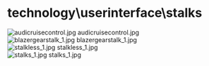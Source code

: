<h1>technology\userinterface\stalks</h1>
<div class="container text-center">
<div class="row">
<div class="col col-lg-2 col-6">
<img src="https://media.evkx.net/multimedia/technology/userinterface/stalks/audicruisecontrol_xst.jpg" class="img-thumbnail" alt="audicruisecontrol.jpg">
audicruisecontrol.jpg
</div>
<div class="col col-lg-2 col-6">
<img src="https://media.evkx.net/multimedia/technology/userinterface/stalks/blazergearstalk_1_xst.jpg" class="img-thumbnail" alt="blazergearstalk_1.jpg">
blazergearstalk_1.jpg
</div>
<div class="col col-lg-2 col-6">
<img src="https://media.evkx.net/multimedia/technology/userinterface/stalks/stalkless_1_xst.jpg" class="img-thumbnail" alt="stalkless_1.jpg">
stalkless_1.jpg
</div>
<div class="col col-lg-2 col-6">
<img src="https://media.evkx.net/multimedia/technology/userinterface/stalks/stalks_1_xst.jpg" class="img-thumbnail" alt="stalks_1.jpg">
stalks_1.jpg
</div>
</div>
</div>
